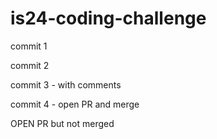 # is24-coding-challenge

commit 1

commit 2

commit 3 - with comments

commit 4 - open PR and merge

OPEN PR but not merged


